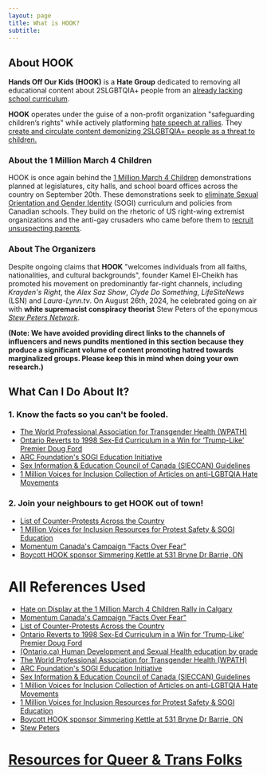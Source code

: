 ```yaml
---
layout: page
title: What is HOOK?
subtitle: 
---
```

## About HOOK

**Hands Off Our Kids (HOOK)** is a **Hate Group** dedicated to removing all educational content about 2SLGBTQIA+ people from an [already lacking school curriculum][curr].

**HOOK** operates under the guise of a non-profit organization "safeguarding children’s rights" while actively platforming [hate speech at rallies][hateondisplay]. They [create and circulate content demonizing 2SLGBTQIA+ people as a threat to children.][united]


### About the 1 Million March 4 Children

HOOK is once again behind the [1 Million March 4 Children][arrests] demonstrations planned at legislatures, city halls, and school board offices across the country on September 20th. These demonstrations seek to [eliminate Sexual Orientation and Gender Identity][antihatecontext] (SOGI) curriculum and policies from Canadian schools. They build on the rhetoric of US right-wing extremist organizations and the anti-gay crusaders who came before them to [recruit unsuspecting parents][parentgroomers].

### About The Organizers
Despite ongoing claims that **HOOK** "welcomes individuals from all faiths, nationalities, and cultural backgrounds", founder Kamel El-Cheikh has promoted his movement on predominantly far-right channels, including *Krayden's Right*, the *Alex Saz Show*, *Clyde Do Something*, *LifeSiteNews* (LSN) and *Laura-Lynn.tv*. On August 26th, 2024, he celebrated going on air with **white supremacist conspiracy theorist** Stew Peters of the eponymous [*Stew Peters Network*][stew].

**(Note: We have avoided providing direct links to the channels of influencers and news pundits mentioned in this section because they produce a significant volume of content promoting hatred towards marginalized groups. Please keep this in mind when doing your own research.)**

## What Can I Do About It?

### 1. Know the facts so you can't be fooled.
- [The World Professional Association for Transgender Health (WPATH)][wpath]
- [Ontario Reverts to 1998 Sex-Ed Curriculum in a Win for ‘Trump-Like’ Premier Doug Ford][curr]
- [ARC Foundation's SOGI Education Initiative][1millinc]
- [Sex Information & Education Council of Canada (SIECCAN) Guidelines][sieccan]
- [1 Million Voices for Inclusion Collection of Articles on anti-LGBTQIA Hate Movements][1millanti]

### 2. Join your neighbours to get HOOK out of town!
- [List of Counter-Protests Across the Country][counter]
- [1 Million Voices for Inclusion Resources for Protest Safety & SOGI Education][safety]
- [Momentum Canada's Campaign "Facts Over Fear"][factsoverfear]
- [Boycott HOOK sponsor Simmering Kettle at 531 Bryne Dr Barrie, ON][boycott]


# All References Used
- [Hate on Display at the 1 Million March 4 Children Rally in Calgary][hateondisplay]
- [Momentum Canada's Campaign "Facts Over Fear"][factsoverfear]
- [List of Counter-Protests Across the Country][counter]
- [Ontario Reverts to 1998 Sex-Ed Curriculum in a Win for ‘Trump-Like’ Premier Doug Ford][curr]
- [(Ontario.ca) Human Development and Sexual Health education by grade][ontariocurr]
- [The World Professional Association for Transgender Health (WPATH)][wpath]
- [ARC Foundation's SOGI Education Initiative][1millinc]
- [Sex Information & Education Council of Canada (SIECCAN) Guidelines][sieccan]
- [1 Million Voices for Inclusion Collection of Articles on anti-LGBTQIA Hate Movements][1millanti]
- [1 Million Voices for Inclusion Resources for Protest Safety & SOGI Education][safety]
- [Boycott HOOK sponsor Simmering Kettle at 531 Bryne Dr Barrie, ON][boycott]
- [Stew Peters][stew]


# [Resources for Queer & Trans Folks](resources)

<!-- goals:
- show sources/embed our video -->

<!-- Not sure how to fit this in?  -->
[united]: https://www.winnipegfreepress.com/breakingnews/2023/09/21/seven-oaks-students-absent-amid-fearmongering-social-media-messages

[curr]: https://time.com/5336534/ontario-sex-education-doug-ford/
[antihatecontext]: https://www.antihate.ca/1_million_march_4_children
[arrests]: broadview.org/united-churches-protect-lgbtq2s-kids-trans-hate/
[hateondisplay]: https://www.antihate.ca/hate_on_display_at_the_1_million_march_4_children_rally_in_calgary
[parentgroomers]: https://theconversation.com/how-the-parental-rights-movement-gave-rise-to-the-1-million-march-4-children-213842
[stew]: https://en.wikipedia.org/wiki/Stew_Peters
[wpath]: www.wpath.org/
[ontariocurr]: www.ontario.ca/document/health-and-physical-education-grades-1-8/human-development-and-sexual-health-education-grade
[1millinc]: 1millionvoicesforinclusion.ca/resources/
[sieccan]: www.sieccan.org
[1millanti]: raindrop.io/protectourprovince/1-mvfi-38460800

[counter]: https://docs.google.com/document/u/0/d/1mLQPr7McoUKosGXsBpmjsfoBcRXcTbUrCuUdHyggiYs/mobilebasic
[safety]: 1millionvoicesforinclusion.ca/resources/
[factsoverfear]: www.momentumcanada.net/factsoverfear
[boycott]: www.simmeringkettle.ca/menu